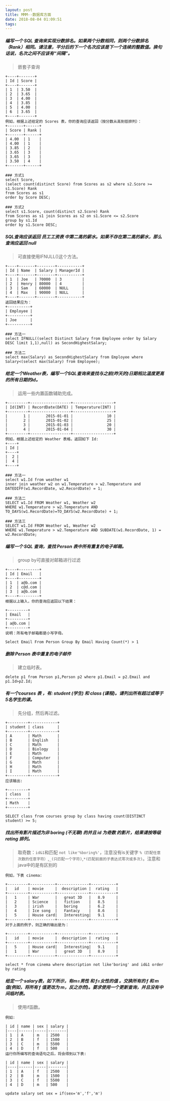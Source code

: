 ```yaml
---
layout: post
title: MMM--数据库方面
date: 2018-08-04 01:09:51
tags:
---
```



##### 编写一个 SQL 查询来实现分数排名。如果两个分数相同，则两个分数排名（Rank）相同。请注意，平分后的下一个名次应该是下一个连续的整数值。换句话说，名次之间不应该有“间隔”。
>嵌套子查询
```
+----+-------+
| Id | Score |
+----+-------+
| 1  | 3.50  |
| 2  | 3.65  |
| 3  | 4.00  |
| 4  | 3.85  |
| 5  | 4.00  |
| 6  | 3.65  |
+----+-------+
例如，根据上述给定的 Scores 表，你的查询应该返回（按分数从高到低排列）：
+-------+------+
| Score | Rank |
+-------+------+
| 4.00  | 1    |
| 4.00  | 1    |
| 3.85  | 2    |
| 3.65  | 3    |
| 3.65  | 3    |
| 3.50  | 4    |
+-------+------+
```
```
### 方式1
select Score,
(select count(distinct Score) from Scores as s2 where s2.Score >= s1.Score) Rank 
from Scores as s1
order by Score DESC;

### 方式2
select s1.Score, count(distinct s2.Score) Rank
from Scores as s1 join Scores as s2 on s1.Score <= s2.Score
group by s1.Id 
order by s1.Score DESC;
```

<!-- more -->

##### SQL查询应该返回 员工工资表 中第二高的薪水。如果不存在第二高的薪水，那么查询应返回 null

>可直接使用IFNULL()这个方法。
```
+----+-------+--------+-----------+
| Id | Name  | Salary | ManagerId |
+----+-------+--------+-----------+
| 1  | Joe   | 70000  | 3         |
| 2  | Henry | 80000  | 4         |
| 3  | Sam   | 60000  | NULL      |
| 4  | Max   | 90000  | NULL      |
+----+-------+--------+-----------+
返回结果应为：
+----------+
| Employee |
+----------+
| Joe      |
+----------+
```

```
### 方法一
select IFNULL((select Distinct Salary from Employee order by Salary DESC limit 1,1),null) as SecondHighestSalary;

### 方法二
select max(Salary) as SecondHighestSalary from Employee where Salary<(select max(Salary) from Employee);
```


##### 给定一个Weather表，编写一个SQL查询来查找与之前(昨天的)日期相比温度更高的所有日期的id。
>运用一些内置函数辅助完成。
```
+---------+------------------+------------------+
| Id(INT) | RecordDate(DATE) | Temperature(INT) |
+---------+------------------+------------------+
|       1 |       2015-01-01 |               10 |
|       2 |       2015-01-02 |               25 |
|       3 |       2015-01-03 |               20 |
|       4 |       2015-01-04 |               30 |
+---------+------------------+------------------+
例如，根据上述给定的 Weather 表格，返回如下 Id:
+----+
| Id |
+----+
|  2 |
|  4 |
+----+
```

```
### 方法一
select w1.Id from weather w1
inner join weather w2 on w1.Temperature > w2.Temperature and DATEDIFF(w1.RecordDate, w2.RecordDate) = 1;

### 方法二
SELECT w1.Id FROM Weather w1, Weather w2
WHERE w1.Temperature > w2.Temperature AND TO_DAYS(w1.RecordDate)=TO_DAYS(w2.RecordDate) + 1;

### 方法三
SELECT w1.Id FROM Weather w1, Weather w2
WHERE w1.Temperature > w2.Temperature AND SUBDATE(w1.RecordDate, 1) = w2.RecordDate;
```

##### 编写一个 SQL 查询，查找 Person 表中所有重复的电子邮箱。
>group by可直接对邮箱进行过滤
```
+----+---------+
| Id | Email   |
+----+---------+
| 1  | a@b.com |
| 2  | c@d.com |
| 3  | a@b.com |
+----+---------+
根据以上输入，你的查询应返回以下结果：

+---------+
| Email   |
+---------+
| a@b.com |
+---------+
说明：所有电子邮箱都是小写字母。
```

```
Select Email From Person Group By Email Having Count(*) > 1
```

##### 删除 Person 表中重复的电子邮件
>建立临时表。
```
delete p1 from Person p1,Person p2 where p1.Email = p2.Email and p1.Id>p2.Id;
```


##### 有一个courses 表 ，有: student (学生) 和 class (课程)。请列出所有超过或等于5名学生的课。
>先分组，然后再过滤。
```
+---------+------------+
| student | class      |
+---------+------------+
| A       | Math       |
| B       | English    |
| C       | Math       |
| D       | Biology    |
| E       | Math       |
| F       | Computer   |
| G       | Math       |
| H       | Math       |
| I       | Math       |
+---------+------------+
应该输出:

+---------+
| class   |
+---------+
| Math    |
+---------+
```

```
SELECT class from courses group by class having count(DISTINCT student) >= 5; 
```

##### 找出所有影片描述为非 boring (不无聊) 的并且 id 为奇数 的影片，结果请按等级 rating 排列。
>取奇数：`id&1`和匹配 `not like'%boring%'`，注意没有is关键字
>`%（匹配任意次数的任意字符）`,`_(只匹配一个字符)`,`*(匹配前面的子表达式零次或多次)`。注意和java中的是有区别的
```
例如，下表 cinema:

+---------+-----------+--------------+-----------+
|   id    | movie     |  description |  rating   |
+---------+-----------+--------------+-----------+
|   1     | War       |   great 3D   |   8.9     |
|   2     | Science   |   fiction    |   8.5     |
|   3     | irish     |   boring     |   6.2     |
|   4     | Ice song  |   Fantacy    |   8.6     |
|   5     | House card|   Interesting|   9.1     |
+---------+-----------+--------------+-----------+
对于上面的例子，则正确的输出是为：

+---------+-----------+--------------+-----------+
|   id    | movie     |  description |  rating   |
+---------+-----------+--------------+-----------+
|   5     | House card|   Interesting|   9.1     |
|   1     | War       |   great 3D   |   8.9     |
+---------+-----------+--------------+-----------+
```

```
select * from cinema where description not like'boring' and id&1 order by rating
```

##### 给定一个 salary表，如下所示，有m=男性 和 f=女性的值 。交换所有的 f 和 m 值(例如，将所有 f 值更改为 m，反之亦然)。要求使用一个更新查询，并且没有中间临时表。
>使用if函数。
```
例如:

| id | name | sex | salary |
|----|------|-----|--------|
| 1  | A    | m   | 2500   |
| 2  | B    | f   | 1500   |
| 3  | C    | m   | 5500   |
| 4  | D    | f   | 500    |
运行你所编写的查询语句之后，将会得到以下表:

| id | name | sex | salary |
|----|------|-----|--------|
| 1  | A    | f   | 2500   |
| 2  | B    | m   | 1500   |
| 3  | C    | f   | 5500   |
| 4  | D    | m   | 500    |
```

```
update salary set sex = if(sex='m','f','m')
```